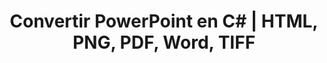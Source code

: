 ---
title: Convertir PowerPoint en C# | HTML, PNG, PDF, Word, TIFF
linktitle: Convertir PowerPoint
type: docs
weight: 20
url: /fr/net/convert-powerpoint/
description: Cet article répertorie des sujets et des codes d'exemple en C# .NET qui peuvent être utilisés pour convertir PowerPoint (PPT, PPTX, ODP) dans différents formats comme HTML, PNG, PDF, Word, TIFF, etc. 
---